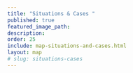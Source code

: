 ```yaml
---
title: "Situations & Cases "
published: true
featured_image_path:
description:
order: 25
include: map-situations-and-cases.html
layout: map
# slug: situations-cases
---
```

